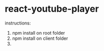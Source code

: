 # react-youtube-player

instructions:
1) npm install on root folder
2) npm install on client folder
3) 
